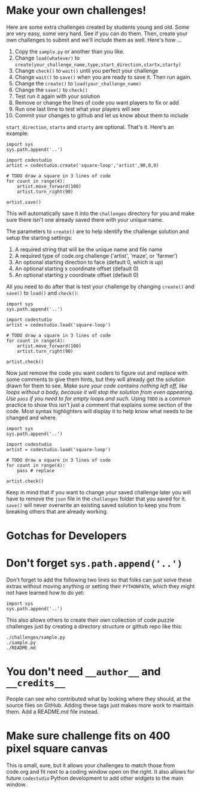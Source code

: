 Make your own challenges!
=========================

Here are some extra challenges created by students young and old. Some are
very easy, some very hard. See if you can do them. Then, create your own
challenges to submit and we'll include them as well. Here's how ...

1. Copy the `sample.py` or another than you like.
2. Change `load(whatever)` to `create(your_challenge_name,type,start_direction,startx,starty)` 
3. Change `check()` to `wait()` until you perfect your challenge
4. Change `wait()` to `save()` when you are ready to save it. Then run again.
5. Change the `create()` to `load(your_challenge_name)`
6. Change the `save()` to `check()`
7. Test run it again with your solution
8. Remove or change the lines of code you want players to fix or add
9. Run one last time to test what your players will see
10. Commit your changes to github and let us know about them to include

`start_direction`, `startx` and `starty` are optional. That's it. Here's
an example:

```
import sys
sys.path.append('..')

import codestudio
artist = codestudio.create('square-loop','artist',90,0,0)

# TODO draw a square in 3 lines of code
for count in range(4):
    artist.move_forward(100)
    artist.turn_right(90)

artist.save()
```

This will automatically save it into the `challenges` directory for you
and make sure there isn't one already saved there with your unique name.

The parameters to `create()` are to help identify the challenge solution and
setup the starting settings:

1. A required string that will be the unique name and file name
2. A required type of code.org challenge ('artist', 'maze', or 'farmer')
3. An optional starting direction to face (default 0, which is up)
4. An optional starting x coordinate offset (default 0)
5. An optional starting y coordinate offset (default 0) 

All you need to do after that is test your challenge by changing
`create()` and `save()` to `load()` and `check()`:

```
import sys
sys.path.append('..')

import codestudio
artist = codestudio.load('square-loop')

# TODO draw a square in 3 lines of code
for count in range(4):
    artist.move_forward(100)
    artist.turn_right(90)

artist.check()
```

Now just remove the code you want coders to figure out and replace with
some comments to give them hints, but they will already get the solution
drawn for them to see. *Make sure your code contains nothing left off,
like loops without a body, because it will stop the solution from even
appearing. Use `pass` if you need to for empty loops and such.* Using
`TODO` is a common practice to show this isn't just a comment that
explains some section of the code. Most syntax highlighters will display
it to help know what needs to be changed and where.

```
import sys
sys.path.append('..')

import codestudio
artist = codestudio.load('square-loop')

# TODO draw a square in 3 lines of code
for count in range(4):
    pass # replace

artist.check()
```

Keep in mind that if you want to change your saved challenge later you
will have to remove the `json` file in the `challenges` folder that you
saved for it. `save()` will never overwrite an existing saved solution
to keep you from breaking others that are already working.

Gotchas for Developers
======================

# Don't forget `sys.path.append('..')`

Don't forget to add the following two lines so that folks can just
solve these extras without moving anything or setting their
`PYTHONPATH`, which they might not have learned how to do yet:

```
import sys
sys.path.append('..')
```

This also allows others to create their own collection of code puzzle
challenges just by creating a directory structure or github repo like this:

```
./challenges/sample.py
./sample.py
./README.md
```

# You don't need `__author__` and `__credits__`

People can see who contributed what by looking where they should, at
the source files on GitHub. Adding these tags just makes more work
to maintain them. Add a README.md file instead.

# Make sure challenge fits on 400 pixel square canvas

This is small, sure, but it allows your challenges to match those from
code.org and fit next to a coding window open on the right. It also allows
for future `codestudio` Python development to add other widgets to the
main window.
